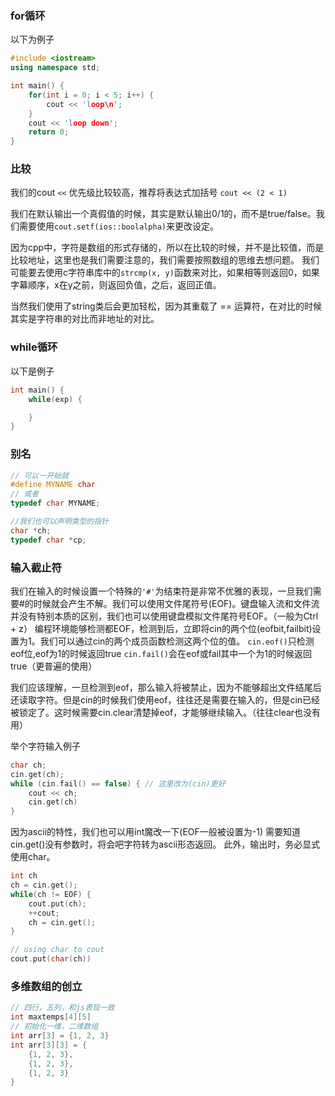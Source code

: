 ### for循环
以下为例子
```cpp
#include <iostream>
using namespace std;

int main() {
    for(int i = 0; i < 5; i++) {
        cout << 'loop\n';
    }
    cout << 'loop down';
    return 0;
}
```
### 比较
我们的cout `<<` 优先级比较较高，推荐将表达式加括号
`cout << (2 < 1)`

我们在默认输出一个真假值的时候，其实是默认输出0/1的，而不是true/false。我们需要使用`cout.setf(ios::boolalpha)`来更改设定。

因为cpp中，字符是数组的形式存储的，所以在比较的时候，并不是比较值，而是比较地址，这里也是我们需要注意的，我们需要按照数组的思维去想问题。
我们可能要去使用c字符串库中的`strcmp(x, y)`函数来对比，如果相等则返回0，如果字幕顺序，x在y之前，则返回负值，之后，返回正值。

当然我们使用了string类后会更加轻松，因为其重载了 == 运算符，在对比的时候其实是字符串的对比而非地址的对比。

### while循环
以下是例子
```cpp
int main() {
    while(exp) {

    }
}
```
### 别名
```cpp
// 可以一开始就
#define MYNAME char
// 或者
typedef char MYNAME;

//我们也可以声明类型的指针
char *ch;
typedef char *cp;
```
### 输入截止符
我们在输入的时候设置一个特殊的`'#'`为结束符是非常不优雅的表现，一旦我们需要#的时候就会产生不解。我们可以使用文件尾符号(EOF)。键盘输入流和文件流并没有特别本质的区别，我们也可以使用键盘模拟文件尾符号EOF。（一般为Ctrl + z）
编程环境能够检测都EOF，检测到后，立即将cin的两个位(eofbit,failbit)设置为1。我们可以通过cin的两个成员函数检测这两个位的值。
`cin.eof()`只检测eof位,eof为1的时候返回true
`cin.fail()`会在eof或fail其中一个为1的时候返回true（更普遍的使用）


我们应该理解，一旦检测到eof，那么输入将被禁止，因为不能够超出文件结尾后还读取字符。但是cin的时候我们使用eof，往往还是需要在输入的，但是cin已经被锁定了。这时候需要cin.clear清楚掉eof，才能够继续输入。（往往clear也没有用）

举个字符输入例子
```cpp
char ch;
cin.get(ch);
while (cin.fail() == false) { // 这里改为(cin)更好
    cout << ch;
    cin.get(ch)
}
```

因为ascii的特性，我们也可以用int魔改一下(EOF一般被设置为-1)
需要知道cin.get()没有参数时，将会吧字符转为ascii形态返回。
此外，输出时，务必显式使用char。
```cpp
int ch
ch = cin.get();
while(ch != EOF) {
    cout.put(ch);
    ++cout;
    ch = cin.get();
}

// using char to cout
cout.put(char(ch))
```

### 多维数组的创立
```cpp
// 四行，五列，和js表现一致
int maxtemps[4][5]
// 初始化一维，二维数组
int arr[3] = {1, 2, 3}
int arr[3][3] = {
    {1, 2, 3},
    {1, 2, 3},
    {1, 2, 3}
}
```
